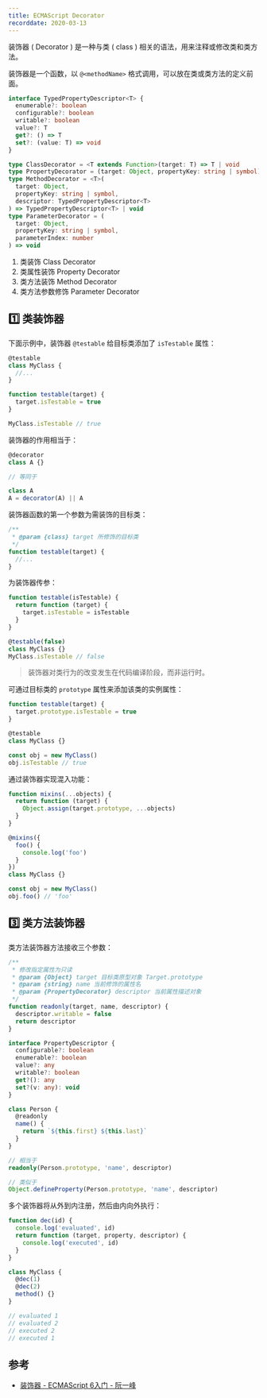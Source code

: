 ```yaml
---
title: ECMAScript Decorator
recorddate: 2020-03-13
---
```


装饰器 ( Decorator ) 是一种与类 ( class ) 相关的语法，用来注释或修改类和类方法。

装饰器是一个函数，以 `@<methodName>` 格式调用，可以放在类或类方法的定义前面。

```ts
interface TypedPropertyDescriptor<T> {
  enumerable?: boolean
  configurable?: boolean
  writable?: boolean
  value?: T
  get?: () => T
  set?: (value: T) => void
}

type ClassDecorator = <T extends Function>(target: T) => T | void
type PropertyDecorator = (target: Object, propertyKey: string | symbol) => void
type MethodDecorator = <T>(
  target: Object,
  propertyKey: string | symbol,
  descriptor: TypedPropertyDescriptor<T>
) => TypedPropertyDescriptor<T> | void
type ParameterDecorator = (
  target: Object,
  propertyKey: string | symbol,
  parameterIndex: number
) => void
```

1. 类装饰 Class Decorator
2. 类属性装饰 Property Decorator
3. 类方法装饰 Method Decorator
4. 类方法参数修饰 Parameter Decorator

## 1️⃣ 类装饰器

下面示例中，装饰器 `@testable` 给目标类添加了 `isTestable` 属性：

```js
@testable
class MyClass {
  //...
}

function testable(target) {
  target.isTestable = true
}

MyClass.isTestable // true
```

装饰器的作用相当于：

```js
@decorator
class A {}

// 等同于

class A
A = decorator(A) || A
```

装饰器函数的第一个参数为需装饰的目标类：

```js
/**
 * @param {class} target 所修饰的目标类
 */
function testable(target) {
  //...
}
```

为装饰器传参：

```js
function testable(isTestable) {
  return function (target) {
    target.isTestable = isTestable
  }
}

@testable(false)
class MyClass {}
MyClass.isTestable // false
```

> 装饰器对类行为的改变发生在代码编译阶段，而非运行时。

可通过目标类的 `prototype` 属性来添加该类的实例属性：

```js
function testable(target) {
  target.prototype.isTestable = true
}

@testable
class MyClass {}

const obj = new MyClass()
obj.isTestable // true
```

通过装饰器实现混入功能：

```js
function mixins(...objects) {
  return function (target) {
    Object.assign(target.prototype, ...objects)
  }
}

@mixins({
  foo() {
    console.log('foo')
  }
})
class MyClass {}

const obj = new MyClass()
obj.foo() // 'foo'
```

## 3️⃣ 类方法装饰器

类方法装饰器方法接收三个参数：

```ts
/**
 * 修改指定属性为只读
 * @param {Object} target 目标类原型对象 Target.prototype
 * @param {string} name 当前修饰的属性名
 * @param {PropertyDecorator} descriptor 当前属性描述对象
 */
function readonly(target, name, descriptor) {
  descriptor.writable = false
  return descriptor
}

interface PropertyDescriptor {
  configurable?: boolean
  enumerable?: boolean
  value?: any
  writable?: boolean
  get?(): any
  set?(v: any): void
}

class Person {
  @readonly
  name() {
    return `${this.first} ${this.last}`
  }
}

// 相当于
readonly(Person.prototype, 'name', descriptor)

// 类似于
Object.defineProperty(Person.prototype, 'name', descriptor)
```

多个装饰器将从外到内注册，然后由内向外执行：

```js
function dec(id) {
  console.log('evaluated', id)
  return function (target, property, descriptor) {
    console.log('executed', id)
  }
}

class MyClass {
  @dec(1)
  @dec(2)
  method() {}
}

// evaluated 1
// evaluated 2
// executed 2
// executed 1
```

## 参考

- [装饰器 - ECMAScript 6入门 - 阮一峰](https://es6.ruanyifeng.com/#docs/decorator#core-decorators-js)
